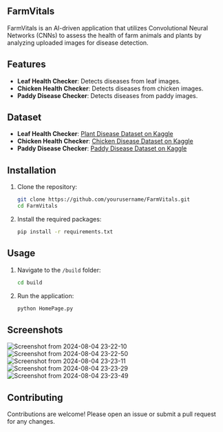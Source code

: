 ## FarmVitals

FarmVitals is an AI-driven application that utilizes Convolutional Neural Networks (CNNs) to assess the health of farm animals and plants by analyzing uploaded images for disease detection.

## Features

- **Leaf Health Checker**: Detects diseases from leaf images.
- **Chicken Health Checker**: Detects diseases from chicken images.
- **Paddy Disease Checker**: Detects diseases from paddy images.

## Dataset

- **Leaf Health Checker**: [Plant Disease Dataset on Kaggle](https://www.kaggle.com/datasets/vasanthkumar14/plant-disease)
- **Chicken Health Checker**: [Chicken Disease Dataset on Kaggle](https://www.kaggle.com/datasets/sadmansakibmahi/chicken-diseases-classification-and-treatment/data)
- **Paddy Disease Checker**: [Paddy Disease Dataset on Kaggle](https://www.kaggle.com/competitions/paddy-disease-classification/data)

## Installation

1. Clone the repository:
    ```sh
    git clone https://github.com/yourusername/FarmVitals.git
    cd FarmVitals
    ```

2. Install the required packages:
    ```sh
    pip install -r requirements.txt
    ```

## Usage

1. Navigate to the `/build` folder:
    ```sh
    cd build
    ```

2. Run the application:
    ```sh
    python HomePage.py
    ```

## Screenshots

![Screenshot from 2024-08-04 23-22-10](https://github.com/user-attachments/assets/ab82b236-1920-42dd-adca-9472ffa3b9b3)
![Screenshot from 2024-08-04 23-22-50](https://github.com/user-attachments/assets/ae48d6cf-e3d5-4b1b-a33b-bd2d89dea225)
![Screenshot from 2024-08-04 23-23-11](https://github.com/user-attachments/assets/90bc7061-0b1a-452d-8509-37eaad371554)
![Screenshot from 2024-08-04 23-23-29](https://github.com/user-attachments/assets/12dd8429-d62a-4f52-8b3c-08081534343a)
![Screenshot from 2024-08-04 23-23-49](https://github.com/user-attachments/assets/539539cb-25b4-4f28-a867-1d73f63fa713)

## Contributing

Contributions are welcome! Please open an issue or submit a pull request for any changes.
